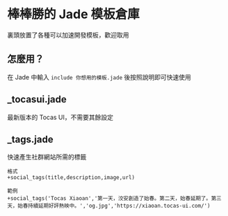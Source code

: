 # 棒棒勝的 Jade 模板倉庫
裏頭放置了各種可以加速開發模板，歡迎取用
## 怎麼用？
在 Jade 中輸入 `include 你想用的模板.jade` 後按照說明即可快速使用

## _tocasui.jade
最新版本的 Tocas UI，不需要其餘設定

## _tags.jade
快速產生社群網站所需的標籤
```
格式
+social_tags(title,description,image,url)
```
```
範例
+social_tags('Tocas Xiaoan','第一天，洨安創造了始春。第二天，始春延期了。第三天，始春持續延期好評熱映中。','og.jpg','https://xiaoan.tocas-ui.com/')
```

